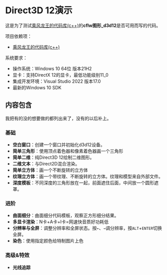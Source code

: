 # Direct3D 12演示
这是为了测试[乘风龙王的代码库(c++)](https://github.com/cflw/cflw_cpp)的**cflw图形_d3d12**是否可用而写的代码。


项目依赖项：
* [乘风龙王的代码库(c++)](https://github.com/cflw/cflw_cpp)

系统要求：
* 操作系统：Windows 10 64位 版本21H2
* 显卡：支持DirectX 12的显卡，最低功能级别11_0
* 集成开发环境：Visual Studio 2022 版本17.0
* 最新的Windows 10 SDK

## 内容包含
我把有的没的想要做的都列出来了，没有的以后补上。

### 基础
* **空白窗口**：创建一个窗口并初始化d3d12设备。
* **简单三角形**：使用顶点着色器和像素着色器画一个三角形
* **简单二维**：纯Direct3D 12绘制二维图形。
* **二维文本**：与Direct2D混合渲染。
* **简单立方体**：画一个不断旋转的立方体
* **纹理立方体**：画一个带纹理、不断旋转的立方体。纹理和模型来自外部文件。
* **深度模板**：不同深度的三角形放在一起，前面遮住后面，中间放一个圆形遮罩。

### 进阶
* **曲面细分**：曲面细分代码模板，观察正方形细分结果。
* **多显卡渲染**：N卡+A卡+I卡=网速快音质好功耗低
* **分辨率与全屏**：调整分辨率和全屏状态。按`←`、`→`调分辨率，按`ALT`+`ENTER`切换全屏。
* **染色**：使用指定颜色给特制图片上色

### 高级&特效
* **光线追踪**
